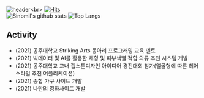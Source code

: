 ![header](https://capsule-render.vercel.app/api?type=slice&color=8C8CF5&height=300&section=header&text=Sinbmil%20&fontSize=100&fontColor='#3c3c3c')<br>
[![Hits](https://hits.seeyoufarm.com/api/count/incr/badge.svg?url=https%3A%2F%2Fgithub.com%2FSinbmil%2Fhit-counter&count_bg=%2379C83D&title_bg=%23F315C0&icon=&icon_color=%23E7E7E7&title=hits&edge_flat=false)](https://hits.seeyoufarm.com)<br>
![Sinbmil's github stats](https://github-readme-stats.vercel.app/api?username=Sinbmil&show_icons=true&theme=radical)
![Top Langs](https://github-readme-stats.vercel.app/api/top-langs/?username=Sinbmil&layout=compact&theme=radical)
<br>
## Activity
* (2021) 공주대학교 Striking Arts 동아리 프로그래밍 교육 멘토
* (2021) 빅데이터 및 AI를 활용한 체형 및 피부색별 적합 의류 추천 시스템 개발
* (2021) 공주대학교 교내 캡스톤디자인 아이디어 경진대회 참가(얼굴형에 따른 헤어 스타일 추천 어플리케이션)
* (2021) 종합 가구 사이트 개발
* (2021) 나만의 영화사이트 개발
